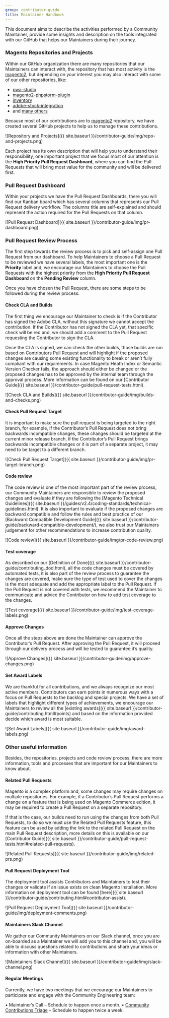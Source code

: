 ```yaml
---
group: contributor-guide
title: Maintainer Handbook
---
```


This document aims to describe the activities performed by a Community Maintainer, provide some insights and description on the tools integrated with our GitHub that helps our Maintainers during their journey.

### Magento Repositories and Projects

Within our GitHub organization there are many repositories that our Maintainers can interact with, the repository that has most activity is the [magento2](https://github.com/magento/magento2), but depending on your interest you may also interact with some of our other repositories, like:

- [pwa-studio](https://github.com/magento/pwa-studio)
- [magento2-phpstorm-plugin](https://github.com/magento/magento2-phpstorm-plugin)
- [inventory](https://github.com/magento/inventory)
- [adobe-stock-integration](https://github.com/magento/adobe-stock-integration)
- and [many others](https://github.com/magento)

Because most of our contributions are to [magento2](https://github.com/magento/magento2) repository, we have created several GitHub projects to help us to manage these contributions.

![Repository and Projects]({{ site.baseurl }}/contributor-guide/img/repo-and-projects.png)

Each project has its own description that will help you to understand their responsibility, one important project that we focus most of our attention is the **High Priority Pull Request Dashboard**, where you can find the Pull Requests that will bring most value for the community and will be delivered first.

### Pull Request Dashboard

Within your projects we have the Pull Request Dashboards, there you will find our Kanban board which has several columns that represents our Pull Request delivery workflow. The columns title are self-explained and should represent the action required for the Pull Requests on that column.

![Pull Request Dashboard]({{ site.baseurl }}/contributor-guide/img/pr-dashboard.png)

### Pull Request Review Process

The first step towards the review process is to pick and self-assign one Pull Request from our dashboard. To help Maintainers to choose a Pull Request to be reviewed we have several labels, the most important one is the **Priority** label and, we encourage our Maintainers to choose the Pull Requests with the highest priority from the **High Priority Pull Request Dashboard** on the **Pending Review** column.

Once you have chosen the Pull Request, there are some steps to be followed during the review process.

#### Check CLA and Builds

The first thing we encourage our Maintainer to check is if the Contributor has signed the Adobe CLA, without this signature we cannot accept the contribution. If the Contributor has not signed the CLA yet, that specific check will be red and, we should add a comment to the Pull Request requesting the Contributor to sign the CLA.

Once the CLA is signed, we can check the other builds, those builds are run based on Contributors Pull Request and will highlight if the proposed changes are causing some existing functionality to break or aren’t fully compliant with our requirements. In case Magento Heath Index or Semantic Version Checker fails, the approach should either be changed or the proposed changes has to be approved by the internal team through the approval process. More information can be found on our [Contributor Guide]({{ site.baseurl }}/contributor-guide/pull-request-tests.html).

![Check CLA and Builds]({{ site.baseurl }}/contributor-guide/img/builds-and-checks.png)

#### Check Pull Request Target

It is important to make sure the pull request is being targeted to the right branch, for example, if the Contributor’s Pull Request does not bring backwards incompatible changes, these changes should be targeted at the current minor release branch, if the Contributor’s Pull Request brings backwards incompatible changes or it is part of a separate project, it may need to be target to a different branch.

![Check Pull Request Target]({{ site.baseurl }}/contributor-guide/img/pr-target-branch.png)

#### Code review

The code review is one of the most important part of the review process, our Community Maintainers are responsible to review the proposed changes and evaluate if they are following the [Magento Technical Guidelines]({{ site.baseurl }}/guides/v2.4/coding-standards/technical-guidelines.html). It is also important to evaluate if the proposed changes are backward compatible and follow the rules and best practice of our [Backward Compatible Development Guide]({{ site.baseurl }}/contributor-guide/backward-compatible-development/), we also trust our Maintainers judgement for other recommendations to increase contribution quality.

![Code review]({{ site.baseurl }}/contributor-guide/img/pr-code-review.png)

#### Test coverage

As described on our [Definition of Done]({{ site.baseurl }}/contributor-guide/contributing_dod.html), all the code changes must be covered by automated tests, it is also part of the review process to guarantee the changes are covered, make sure the type of test used to cover the changes is the most adequate and add the appropriate label to the Pull Request. If the Pull Request is not covered with tests, we recommend the Maintainer to communicate and advice the Contributor on how to add test coverage to the changes.

![Test coverage]({{ site.baseurl }}/contributor-guide/img/test-coverage-labels.png)

#### Approve Changes

Once all the steps above are done the Maintainer can approve the Contributor’s Pull Request. After approving the Pull Request, it will proceed through our delivery process and will be tested to guarantee it’s quality.

![Approve Changes]({{ site.baseurl }}/contributor-guide/img/approve-changes.png)

#### Set Award Labels

We are thankful for all contributions, and we always recognize our most active members. Contributors can earn points in numerous ways with a focus on Pull Requests to the backlog and special projects. We have a set of labels that highlight different types of achievements, we encourage our Maintainers to review all the [existing awards]({{ site.baseurl }}/contributor-guide/contributing.html#points) and based on the information provided decide which award is most suitable.

![Set Award Labels]({{ site.baseurl }}/contributor-guide/img/award-labels.png)

### Other useful information

Besides, the repositories, projects and code review process, there are more information, tools and processes that are important for our Maintainers to know about.

#### Related Pull Requests

Magento is a complex platform and, some changes may require changes on multiple repositories. For example, if a Contributor’s Pull Request performs a change on a feature that is being used on Magento Commerce edition, it may be required to create a Pull Request on a separate repository.

If that is the case, our builds need to run using the changes from both Pull Requests, to do so we must use the Related Pull Requests feature, this feature can be used by adding the link to the related Pull Request on the main Pull Request description, more details on this is available on our [Contributor Guide]({{ site.baseurl }}/contributor-guide/pull-request-tests.html#related-pull-requests).

![Related Pull Requests]({{ site.baseurl }}/contributor-guide/img/related-prs.png)

#### Pull Request Deployment Tool

The deployment tool assists Contributors and Maintainers to test their changes or validate if an issue exists on clean Magento installation. More information on deployment tool can be found [here]({{ site.baseurl }}/contributor-guide/contributing.html#contributor-assist).

![Pull Request Deployment Tool]({{ site.baseurl }}/contributor-guide/img/deployment-comments.png)

#### Maintainers Slack Channel

We gather our Community Maintainers on our Slack channel, once you are on-boarded as a Maintainer we will add you to this channel and, you will be able to discuss questions related to contributions and share your ideas or information with other Maintainers.

![Maintainers Slack Channel]({{ site.baseurl }}/contributor-guide/img/slack-channel.png)

#### Regular Meetings

Currently, we have two meetings that we encourage our Maintainers to participate and engage with the Community Engineering team:

•	Maintainer’s Call – Schedule to happen once a month.
•	[Community Contributions Triage](https://github.com/magento/magento2/wiki/Public-Triage-Meeting) – Schedule to happen twice a week.

